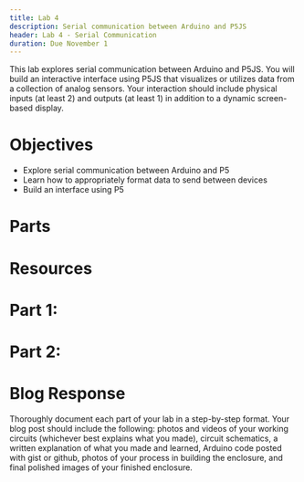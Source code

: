 ```yaml
---
title: Lab 4
description: Serial communication between Arduino and P5JS
header: Lab 4 - Serial Communication
duration: Due November 1
---
```


This lab explores serial communication between Arduino and P5JS. You will build an interactive interface using P5JS that visualizes or utilizes data from a collection of analog sensors. Your interaction should include physical inputs (at least 2) and outputs (at least 1)  in addition to a dynamic screen-based display.

# Objectives
+ Explore serial communication between Arduino and P5
+ Learn how to appropriately format data to send between devices
+ Build an interface using P5

# Parts


# Resources


# Part 1:

# Part 2:

# Blog Response
Thoroughly document each part of your lab in a step-by-step format. Your blog post should include the following: photos and videos of your working circuits (whichever best explains what you made), circuit schematics, a written explanation of what you made and learned, Arduino code posted with gist or github, photos of your process in building the enclosure, and final polished images of your finished enclosure.



<!-- <br>
<hr>
<hr>
<br>

In this lab, you will use serial communication to send at least two sensor values from Arduino to [P5JS](https://p5js.org). Using P5, you must create an interactive, visual output from the incoming sensor data.

<span class="underlined">**Lab Objectives:**</span>

+ Explore serial communication between Arduino and P5
+ Learn how to appropriately format data to send between devices
+ Build an interface using P5

<span class="underlined">**Lab Resources:**</span>

+ [Serial Output from Arduino to P5 as Binary](https://vimeo.com/237203208)
+ [Serial Output as ASCII](https://vimeo.com/239025399)
+ [Github Repo with Serial to P5 Example Code](https://github.com/coloringchaos/Object_Examples/tree/master/Serial)

*Hint: use these video resources!!!*

<br>

### <span class="underlined">**The Arduino Side:**</span>

Build a circuit with two analog sensors. Print the values to the Serial Monitor in Arduino to ensure that you are getting good values. Ensure that your data is properly formatted in your serial print messages.

*Suggestion: Get serial communication working with one sensor first, then incorporate the second!*

You will be sending these values serially to P5, and since you are sending multiple values, you should send your data as an ASCII string and parse the data in P5. Pay attention to how you format your data in the Serial Monitor before moving to P5.

### <span class="underlined">**The P5 Side:**</span>

Using the [P5 web editor](http://alpha.editor.p5js.org/), connect to the Serial Port that your Arduino is sending data to, read and parse the values into P5. Then, design an interface that visualizes the data from your Arduino circuit. Simple is okay, just focus on building something responsive, intuitive, and different than the examples covered in class.

### <span class="underlined">**P5 Serial Setup:**</span>

We will be using the [p5 web editor](http://alpha.editor.p5js.org/). In order to get serial communication working between P5 and Arduino, you must have the serialcontrol app open in the background (see below). You also need to ensure that your P5 app includes the serialport.js library.

<span class="test">*[Here is a base template to start from](http://alpha.editor.p5js.org/coloringchaos/sketches/Sya5qKBYf)*</span>

<br>

**Serial Control app**

Download and install the [p5.seriacontrol](https://github.com/vanevery/p5.serialcontrol/releases) App on your machine. This little app makes our life easier by establishing communication between the serial port and the web browser. You can also run p5.serialserver in the commandline, there are notes about how to do that [here](https://itp.nyu.edu/physcomp/labs/labs-serial-communication/lab-serial-input-to-the-p5-js-ide/).

If you are on a windows machine, you can press the esc key twice to toggle between visible options.


**serialport.js**

Your P5 project must include the serialport.js file which is available for download here: [p5.serialport.js](https://raw.githubusercontent.com/vanevery/p5.serialport/master/lib/p5.serialport.js). Add it to your sketch by clicking the file navigation arrow on the left of the screen, then click the down arrow to add files. Choose the downloaded p5.serialport.js file and upload it to your sketch.

![p5 add file](assets/p5-add-file.png "Add file to P5")

Once you've added this file, you will need to write a link to include it in your index page. In the `<head>` of the index page, after the script tags that link to the p5 library, add this line:

`<script language="javascript" type="text/javascript" src="p5.serialport.js"></script>`

Save index.html. Now you’re ready to edit the sketch.

**Serial Events**

P5 is built on JavaScript, a language that relies heavily on **events** and **callback functions**. An **event** is generated by the operating system when something significant happens, like a serial port opening, or new data arriving in the port. In your sketch, you write a **callback function** to respond to that event. The serialport library uses events and callback functions as well. It can listen for the following serialport events:

+ list – the program asks for a list of ports.
+ connected – when the sketch connects to a webSocket-to-serial server
+ open – a serial port is opened
+ close – a serial port is closed
+ data – new data arrives in a serial port
+ error – something goes wrong.

Here's the code for this:

<pre>
var serial;          // variable to hold an instance of the serialport library
var portName = 'YOUR PORT';  // fill in your serial port name here

function setup() {
  serial = new p5.SerialPort();       // make a new instance of the serialport library
  serial.on('connected', serverConnected); // callback for connecting to the server
  serial.on('open', portOpen);        // callback for the port opening
  serial.on('data', serialEvent);     // callback for when new data arrives
  serial.on('error', serialError);    // callback for errors
  serial.on('close', portClose);      // callback for the port closing

  serial.list();                      // list the serial ports
  serial.open(portName);              // open a serial port
}
</pre>

Then, below the draw function, we need to include our callback functions.

<pre>
function serverConnected() {
  console.log('connected to server.');
}

function portOpen() {
  console.log('the serial port opened.')
}

function serialEvent() {
  //this is where we read from the serial port!!
}

function serialError(err) {
  console.log('Something went wrong with the serial port. ' + err);
}

function portClose() {
  console.log('The serial port closed.');
}

</pre>

Lastly, we actually need to read the data in P5. This happens in the serialEvent callback. Make a global variable at the top of your function, such as `inData` and add the following line in the serialEvent function for reading binary data from the serial port.

`inData = Number(serial.read());`

Use `serial.read()` if you are using `Serial.write()` on the Arduino side. Use `serial.readLine()` in P5 if you're using `Serial.print` or `Serial.println` on Arduino.

Check out the [Github Repo](https://github.com/coloringchaos/Object_Examples/tree/master/Serial) for more example code.

You can then print that value or use it in another function (such as the diameter of an ellipse) in the draw loop. -->
